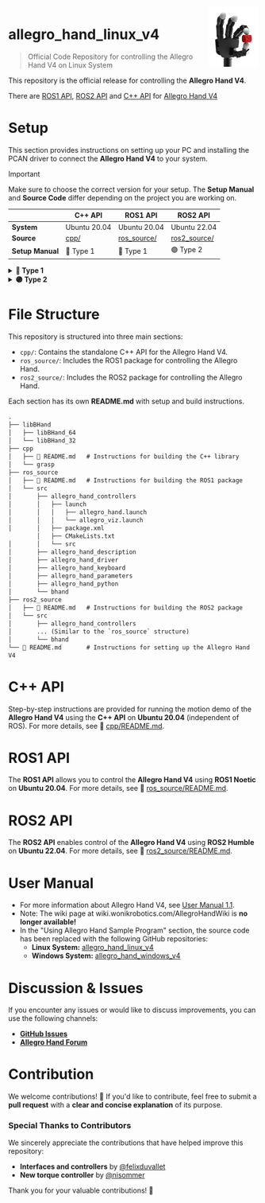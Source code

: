 <img align="right" width="20%" height="20%" src="./asset/allegrohand_v4.png">

# allegro_hand_linux_v4
> Official Code Repository for controlling the Allegro Hand V4 on Linux System

This repository is the official release for controlling the **Allegro Hand V4**.

There are [ROS1 API](./ros_source/), [ROS2 API](./ros2_source) and [C++ API](./cpp/) for [Allegro Hand V4](https://www.allegrohand.com/ah-v4-main)

# Setup

This section provides instructions on setting up your PC and installing the PCAN driver to connect the **Allegro Hand V4** to your system.

> [!IMPORTANT]
> Make sure to choose the correct version for your setup. The **Setup Manual** and **Source Code** differ depending on the project you are working on.

|  | **C++ API** | **ROS1 API** | **ROS2 API** |
|---|------------|-------------|-------------|
| **System** | Ubuntu 20.04 | Ubuntu 20.04 | Ubuntu 22.04 |
| **Source** | [cpp/](./cpp/) | [ros_source/](./ros_source/) | [ros2_source/](./ros2_source/) |
| **Setup Manual** | 🔵 Type 1 | 🔵 Type 1 | 🟣 Type 2 |


<details>
<summary><b>🔵 Type 1</b></summary>

## Project Setup of Type 1

### 1. Install Ubuntu 20.04

- **Download & Create Bootable USB**
   - Get the [Ubuntu 20.04 LTS ISO](https://releases.ubuntu.com/focal/).
   - Use [Rufus](https://rufus.ie/) (Windows) or [Etcher](https://www.balena.io/etcher/) (macOS/Linux) to create a bootable USB.
- **Install Ubuntu**
   - Boot from the USB and follow the installation steps (language, keyboard, disk setup, user info).
   - Reboot after installation.


### 2. `libBHand` Installation

- Check your system architecture:
  ```bash
  getconf LONG_BIT
  ```
  This will determine whether you need the 32-bit or 64-bit version.

- Navigate to the `libBHand/libBHand_{32|64}` directory and install `libBHand`:
  ```bash
  cd libBHand/libBHand_{32|64}
  sudo make install
  sudo ldconfig
  ```

- If you need to **uninstall** `libBHand`, navigate to the `libBHand_{32|64}` directory and run:
  ```bash
  sudo make uninstall
  sudo ldconfig
  ```

- The library source can also be downloaded from the [Grasping Library for Linux](https://www.allegrohand.com/ah-v4-grasping-library-for-linux).
  - Click the button to download.
  - Locate `LibBHand_32.zip` or `LibBHand_64.zip` (found in the `/Allegro Hand V4 | File` folder).
  - Unzip the source file and install it according to the instructions above.

### 3. Install the PCAN Driver

> Before using the hand, you must install the **PCAN drivers**. These instructions assume you are using a **Peak Systems PCAN-USB adapter**.

- **Install dependencies:**
  ```bash
  sudo apt-get install libpopt-dev ros-noetic-libpcan
  ```

- **Download the latest drivers:**
  [Peak-System Linux Driver](http://www.peak-system.com/fileadmin/media/linux/index.htm#download)

- **Install the drivers:**
  ```bash
  make clean; make NET=NO_NETDEV_SUPPORT
  sudo make install
  sudo /sbin/modprobe pcan
  ```

- **Verify installation:**
  Run the following command to check if the interface is installed correctly. You should see streaming output.
  ```bash
  cat /proc/pcan
  ```

- **Check for available interfaces:**
  When the hand is connected, you should see `pcanusb0` or `pcanusbN` (`N` can be any number).
  ```bash
  ls -l /dev/pcan*
  ```

  - If no files are listed, try running the following command from the **downloaded PCAN driver folder**. It manually creates the device files if the system has not done so automatically.
    ```bash
    sudo ./driver/pcan_make_devices 2
    ```

- **(Optional) CAN Communication Tutorial**
  - If you are not familiar with PCAN, refer to the [CAN Communication Tutorial](https://www.allegrohand.com/ah-v4-can-communication).

</details>

<details>
<summary><b>🟣 Type 2</b></summary>

## Project Setup of Type 2

### 1. Install Ubuntu 22.04

- **Download & Create Bootable USB**
   - Get the [Ubuntu 22.04 LTS ISO](https://releases.ubuntu.com/jammy/).
   - Use [Rufus](https://rufus.ie/) (Windows) or [Etcher](https://www.balena.io/etcher/) (macOS/Linux) to create a bootable USB.
- **Install Ubuntu**
   - Boot from the USB and follow the installation steps (language, keyboard, disk setup, user info).
   - Reboot after installation.

### 2. `libBHand` Installation

- `BHandLib` is located in `/src/bhand/lib/libBHand.so`.
- By default, the library is compiled for **64-bit** systems. If your system is **32-bit**, replace the `/lib` folder with the appropriate version.

- Library Structure:
  ```bash
  src/
  └── bhand/
      ├── include/bhand/
      ├── lib/
      │   └── libBHand.so  # Default (64-bit) used when building the source
      ├── libBHand_32/lib/
      │   └── libBHand.so  # Replace with this if using a 32-bit system
      └── libBHand_64/lib/
          └── libBHand.so  # Replace with this if using a 64-bit system
  ```

### 3. ROS 2 and PCAN Support

- ROS 2 no longer supports **PCAN**. Instead, use `can-utils` for **SocketCAN**:
  ```bash
  sudo apt install can-utils
  ```

</details>


# File Structure

This repository is structured into three main sections:
- `cpp/`: Contains the standalone C++ API for the Allegro Hand V4.
- `ros_source/`: Includes the ROS1 package for controlling the Allegro Hand.
- `ros2_source/`: Includes the ROS2 package for controlling the Allegro Hand.

Each section has its own **README.md** with setup and build instructions.

```
.
├── libBHand
│   ├── libBHand_64
│   └── libBHand_32
├── cpp
│   ├── 📃 README.md   # Instructions for building the C++ library
│   └── grasp
├── ros_source
│   ├── 📃 README.md   # Instructions for building the ROS1 package
│   └── src
│       ├── allegro_hand_controllers
│       │   ├── launch
│       │   │   ├── allegro_hand.launch
│       │   │   └── allegro_viz.launch
│       │   ├── package.xml
        │   ├── CMakeLists.txt
│       │   └── src
│       ├── allegro_hand_description
│       ├── allegro_hand_driver
│       ├── allegro_hand_keyboard
│       ├── allegro_hand_parameters
│       ├── allegro_hand_python
│       └── bhand
├── ros2_source
│   ├── 📃 README.md   # Instructions for building the ROS2 package
│   └── src
│       ├── allegro_hand_controllers
│       ... (Similar to the `ros_source` structure)
│       └── bhand
└── 📃 README.md       # Instructions for setting up the Allegro Hand V4
```

# C++ API

Step-by-step instructions are provided for running the motion demo of the **Allegro Hand V4** using the **C++ API** on **Ubuntu 20.04** (independent of ROS).
For more details, see 📃 [cpp/README.md](./cpp/README.md).

# ROS1 API

The **ROS1 API** allows you to control the **Allegro Hand V4** using **ROS1 Noetic** on **Ubuntu 20.04**.
For more details, see 📃 [ros_source/README.md](./ros_source/README.md).

# ROS2 API

The **ROS2 API** enables control of the **Allegro Hand V4** using **ROS2 Humble** on **Ubuntu 22.04**.
For more details, see 📃 [ros2_source/README.md](./ros2_source/README.md).


# User Manual

- For more information about Allegro Hand V4, see [User Manual 1.1](./asset/Allegro%20Hand%20V4_Users%20Manual_1.1.pdf).
- Note: The wiki page at wiki.wonikrobotics.com/AllegroHandWiki is **no longer available!**
- In the "Using Allegro Hand Sample Program" section, the source code has been replaced with the following GitHub repositories:
  - **Linux System:** [allegro_hand_linux_v4](https://github.com/Wonikrobotics-git/allegro_hand_linux_v4)
  - **Windows System:** [allegro_hand_windows_v4](https://github.com/Wonikrobotics-git/allegro_hand_windows_v4)


# Discussion & Issues

If you encounter any issues or would like to discuss improvements, you can use the following channels:

- [**GitHub Issues**](https://github.com/Wonikrobotics-git/allegro_hand_linux_v4/issues)
- [**Allegro Hand Forum**](https://allegrohand.com/forum)


# Contribution

We welcome contributions! 🚀
If you'd like to contribute, feel free to submit a **pull request** with a **clear and concise explanation** of its purpose.

### **Special Thanks to Contributors**

We sincerely appreciate the contributions that have helped improve this repository:

- **Interfaces and controllers** by [@felixduvallet](https://github.com/felixduvallet)
- **New torque controller** by [@nisommer](https://github.com/nisommer)

Thank you for your valuable contributions! 🙌


